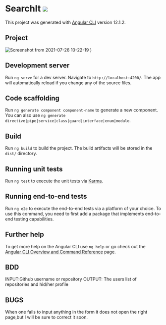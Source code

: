 # SearchIt <img src="https://api.freelogodesign.org/files/0aea9e61a7c14ab08f097be28c136a28/thumb/logo_200x200.png?v=0">

This project was generated with [Angular CLI](https://github.com/angular/angular-cli) version 12.1.2.

## Project

![Screenshot from 2021-07-26 10-22-19](https://user-images.githubusercontent.com/85112553/126949691-33bbc910-8437-499b-a173-cee282af489e.png)
)

## Development server

Run `ng serve` for a dev server. Navigate to `http://localhost:4200/`. The app will automatically reload if you change any of the source files.

## Code scaffolding

Run `ng generate component component-name` to generate a new component. You can also use `ng generate directive|pipe|service|class|guard|interface|enum|module`.

## Build

Run `ng build` to build the project. The build artifacts will be stored in the `dist/` directory.

## Running unit tests

Run `ng test` to execute the unit tests via [Karma](https://karma-runner.github.io).

## Running end-to-end tests

Run `ng e2e` to execute the end-to-end tests via a platform of your choice. To use this command, you need to first add a package that implements end-to-end testing capabilities.

## Further help

To get more help on the Angular CLI use `ng help` or go check out the [Angular CLI Overview and Command Reference](https://angular.io/cli) page.

## BDD

INPUT:Github username or repository
OUTPUT: The users list of repositories and hid/her profile

## BUGS
When one fails to input anything in the form it does not open the right page,but I will be sure to correct it soon.


